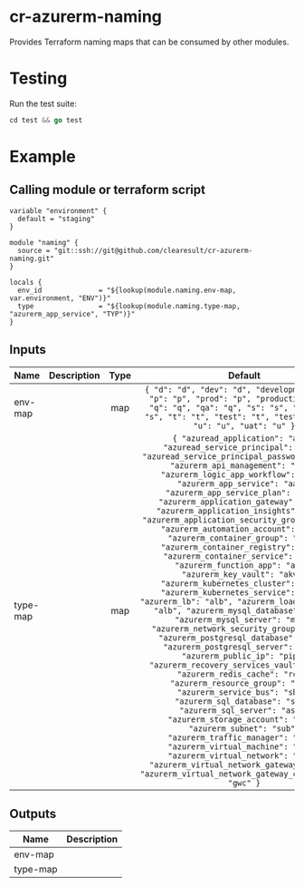 # cr-azurerm-naming

Provides Terraform naming maps that can be consumed by other modules.

# Testing

Run the test suite:

```go
cd test && go test
```

# Example

## Calling module or terraform script

```
variable "environment" {
  default = "staging"
}

module "naming" {
  source = "git::ssh://git@github.com/clearesult/cr-azurerm-naming.git"
}

locals {
  env_id              = "${lookup(module.naming.env-map, var.environment, "ENV")}"
  type                = "${lookup(module.naming.type-map, "azurerm_app_service", "TYP")}"
}
```


<!-- BEGINNING OF PRE-COMMIT-TERRAFORM DOCS HOOK -->
## Inputs

| Name | Description | Type | Default | Required |
|------|-------------|:----:|:-----:|:-----:|
| env-map |  | map | `{ "d": "d", "dev": "d", "development": "d", "p": "p", "prod": "p", "production": "p", "q": "q", "qa": "q", "s": "s", "staging": "s", "t": "t", "test": "t", "testing": "t", "u": "u", "uat": "u" }` | no |
| type-map |  | map | `{ "azuread_application": "app", "azuread_service_principal": "spn", "azuread_service_principal_password": "spp", "azurerm_api_management": "api", "azurerm_logic_app_workflow": "log", "azurerm_app_service": "aas", "azurerm_app_service_plan": "asp", "azurerm_application_gateway": "aag", "azurerm_application_insights": "ain", "azurerm_application_security_group": "asg", "azurerm_automation_account": "aaa", "azurerm_container_group": "acg", "azurerm_container_registry": "acr", "azurerm_container_service": "acs", "azurerm_function_app": "afa", "azurerm_key_vault": "akv", "azurerm_kubernetes_cluster": "aks", "azurerm_kubernetes_service": "aks", "azurerm_lb": "alb", "azurerm_load_balancer": "alb", "azurerm_mysql_database": "mdb", "azurerm_mysql_server": "msq", "azurerm_network_security_group": "nsg", "azurerm_postgresql_database": "pdb", "azurerm_postgresql_server": "psq", "azurerm_public_ip": "pip", "azurerm_recovery_services_vault": "abv", "azurerm_redis_cache": "rch", "azurerm_resource_group": "rgp", "azurerm_service_bus": "sbs", "azurerm_sql_database": "sdb", "azurerm_sql_server": "asq", "azurerm_storage_account": "sta", "azurerm_subnet": "sub", "azurerm_traffic_manager": "atm", "azurerm_virtual_machine": "avm", "azurerm_virtual_network": "vnt", "azurerm_virtual_network_gateway": "vng", "azurerm_virtual_network_gateway_connection": "gwc" }` | no |

## Outputs

| Name | Description |
|------|-------------|
| env-map |  |
| type-map |  |

<!-- END OF PRE-COMMIT-TERRAFORM DOCS HOOK -->
